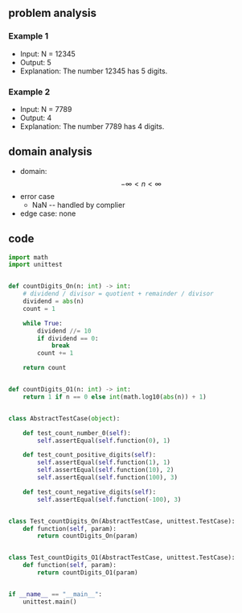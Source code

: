 ## problem analysis

### Example 1

- Input: N = 12345
- Output: 5
- Explanation: The number 12345 has 5 digits.

### Example 2

- Input: N = 7789
- Output: 4
- Explanation: The number 7789 has 4 digits.

## domain analysis

- domain: $$ -{\infty} < n < {\infty} $$
- error case
  - NaN -- handled by complier
- edge case: none

## code

```python
import math
import unittest


def countDigits_On(n: int) -> int:
    # dividend / divisor = quotient + remainder / divisor
    dividend = abs(n)
    count = 1

    while True:
        dividend //= 10
        if dividend == 0:
            break
        count += 1

    return count


def countDigits_O1(n: int) -> int:
    return 1 if n == 0 else int(math.log10(abs(n)) + 1)


class AbstractTestCase(object):

    def test_count_number_0(self):
        self.assertEqual(self.function(0), 1)

    def test_count_positive_digits(self):
        self.assertEqual(self.function(1), 1)
        self.assertEqual(self.function(10), 2)
        self.assertEqual(self.function(100), 3)

    def test_count_negative_digits(self):
        self.assertEqual(self.function(-100), 3)


class Test_countDigits_On(AbstractTestCase, unittest.TestCase):
    def function(self, param):
        return countDigits_On(param)


class Test_countDigits_O1(AbstractTestCase, unittest.TestCase):
    def function(self, param):
        return countDigits_O1(param)


if __name__ == "__main__":
    unittest.main()
```

